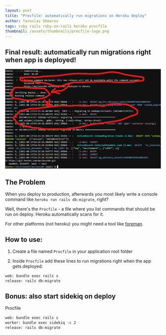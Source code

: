 ```yaml
---
layout: post
title: "Procfile: automatically run migrations on Heroku deploy"
author: Yaroslav Shmarov
tags: ruby rails ruby-on-rails heroku procfile
thumbnail: /assets/thumbnails/procfile-logo.png
---
```


## Final result: automatically run migrations right when app is deployed!

![heroku procfile](/assets/images/Procfile.png)

## The Problem

When you deploy to production, afterwards you most likely write a console command like `heroku run rails db:migrate`, right?

Well, there's the `Procfile` - a file where you list commands that should be run on deploy. Heroku automatically scans for it. 

For other platforms (not heroku) you might need a tool like [foreman](https://github.com/ddollar/foreman).

## How to use:

1. Create a file named `Procfile` in your application root folder

2. Inside `Procfile` add these lines to run migrations right when the app gets deployed:
```
web: bundle exec rails s
release: rails db:migrate
```

## Bonus: also start sidekiq on deploy

Procfile
```
web: bundle exec rails s
worker: bundle exec sidekiq -c 2
release: rails db:migrate
```
